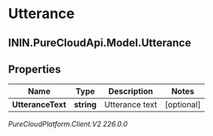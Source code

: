 # Utterance

## ININ.PureCloudApi.Model.Utterance

## Properties

|Name | Type | Description | Notes|
|------------ | ------------- | ------------- | -------------|
| **UtteranceText** | **string** | Utterance text | [optional] |



_PureCloudPlatform.Client.V2 226.0.0_
